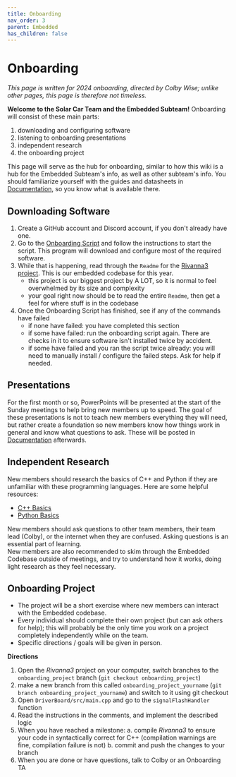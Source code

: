 ```yaml
---
title: Onboarding
nav_order: 3
parent: Embedded
has_children: false
---
```

# Onboarding

*This page is written for 2024 onboarding, directed by Colby Wise; unlike other pages, this page is therefore not timeless.*

**Welcome to the Solar Car Team and the Embedded Subteam!** Onboarding will consist of these main parts:
1. downloading and configuring software
2. listening to onboarding presentations
3. independent research
4. the onboarding project

This page will serve as the hub for onboarding, similar to how this wiki is a hub for the Embedded Subteam's info, as well as other subteam's info. You should familiarize yourself with the guides and datasheets in [Documentation](https://solarcaratuva.github.io/Embedded/documentation.html), so you know what is available there. 

## Downloading Software

1. Create a GitHub account and Discord account, if you don't already have one.
2. Go to the [Onboarding Script](https://github.com/solarcaratuva/Onboarding_Installer) and follow the instructions to start the script. This program will download and configure most of the required software. 
3. While that is happening, read through the `Readme` for the [Rivanna3 project](https://github.com/solarcaratuva/Rivanna3). This is our embedded codebase for this year.
    - this project is our biggest project by A LOT, so it is normal to feel overwhelmed by its size and complexity 
    - your goal right now should be to read the entire `Readme`, then get a feel for where stuff is in the codebase
4. Once the Onboarding Script has finished, see if any of the commands have failed
    - if none have failed: you have completed this section
    - if some have failed: run the onboarding script again. There are checks in it to ensure software isn't installed twice by accident.
    - if some have failed and you ran the script twice already: you will need to manually install / configure the failed steps. Ask for help if needed.

## Presentations

For the first month or so, PowerPoints will be presented at the start of the Sunday meetings to help bring new members up to speed. The goal of these presentations is not to teach new members everything they will need, but rather create a foundation so new members know how things work in general and know what questions to ask. These will be posted in [Documentation](https://solarcaratuva.github.io/Embedded/documentation.html) afterwards. 

## Independent Research

New members should research the basics of C++ and Python if they are unfamiliar with these programming languages. Here are some helpful resources:
- [C++ Basics](https://www.w3schools.com/cpp/default.asp)
- [Python Basics](https://www.w3schools.com/python/)

New members should ask questions to other team members, their team lead (Colby), or the internet when they are confused. Asking questions is an essential part of learning. <br>
New members are also recommended to skim through the Embedded Codebase outside of meetings, and try to understand how it works, doing light research as they feel necessary. 

## Onboarding Project

- The project will be a short exercise where new members can interact with the Embedded codebase.
- Every individual should complete their own project (but can ask others for help); this will probably be the only time you work on a project completely independently while on the team.
- Specific directions / goals will be given in person. 

**Directions**
1. Open the *Rivanna3* project on your computer, switch branches to the `onboarding_project` branch (`git checkout onboarding_project`)
2. make a new branch from this called `onboarding_project_yourname` (`git branch onboarding_project_yourname`) and switch to it using git checkout
3. Open `DriverBoard/src/main.cpp` and go to the `signalFlashHandler` function
4. Read the instructions in the comments, and implement the described logic
5. When you have reached a milestone:
    a. compile *Rivanna3* to ensure your code in syntactically correct for C++ (compilation warnings are fine, compilation failure is not)
    b. commit and push the changes to your branch
6. When you are done or have questions, talk to Colby or an Onboarding TA

